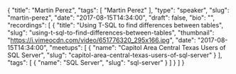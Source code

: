{
  "title": "Martin Perez",
  "tags": [
    "Martin Perez"
  ],
  "type": "speaker",
  "slug": "martin-perez",
  "date": "2017-08-15T14:34:00",
  "draft": false,
  "bio": "",
  "recordings": [
    {
      "title": "Using T-SQL to find differences between tables",
      "slug": "using-t-sql-to-find-differences-between-tables",
      "thumbnail": "https://i.vimeocdn.com/video/651776320_295x166.jpg",
      "date": "2017-08-15T14:34:00",
      "meetups": [
        {
          "name": "Capitol Area Central Texas Users of SQL Server",
          "slug": "capitol-area-central-texas-users-of-sql-server"
        }
      ],
      "tags": [
        {
          "name": "SQL Server",
          "slug": "sql-server"
        }
      ]
    }
  ]
}